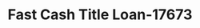 ---
f_zip-code: 38201
f_state-code: TN
title: Fast Cash Title Loan-17673
f_phone: 731-352-0205
f_city-only: Mc Kenzie
f_address: 16188 Highland Dr Mc Kenzie
f_location-unique-id: '17673'
slug: fast-cash-title-loan-17673
updated-on: '2024-05-30T13:46:58.046Z'
created-on: '2024-05-30T13:36:59.803Z'
published-on: '2024-05-30T13:54:32.469Z'
f_city-state: cms/city/mc-kenzie-tn.md
f_company: cms/company/fast-cash-title-loan.md
f_state: cms/state/tennessee.md
layout: '[payday-loan].html'
tags: payday-loan
---